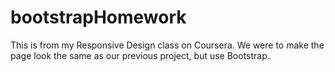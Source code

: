 # bootstrapHomework
This is from my Responsive Design class on Coursera. We were to make the page look the same as our previous project, but use Bootstrap.
